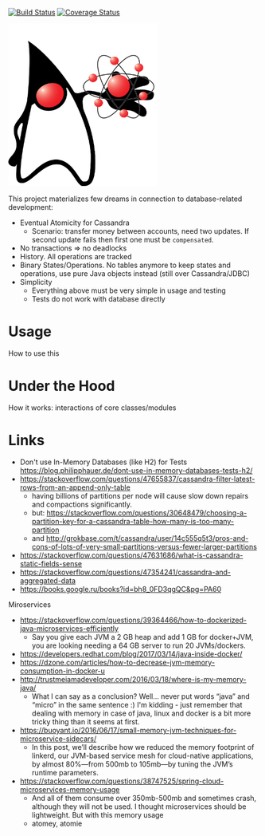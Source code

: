 [![Build Status](https://travis-ci.org/eva4j/eva4j-api.svg?branch=master)](https://travis-ci.org/eva4j/eva4j-api)
[![Coverage Status](https://coveralls.io/repos/eva4j/eva4j-api/badge.png)](https://coveralls.io/r/eva4j/eva4j-api)

<img src="atomik-java.png" width="300">

This project materializes few dreams in connection to database-related development:

- Eventual Atomicity for Cassandra
  - Scenario: transfer money between accounts, need two updates. If second update fails then first one must be `compensated`.
- No transactions => no deadlocks
- History. All operations are tracked
- Binary States/Operations. No tables anymore to keep states and operations, use pure Java objects instead (still over Cassandra/JDBC)
- Simplicity
  - Everything above must be very simple in usage and testing
  - Tests do not work with database directly

# Usage

How to use this

# Under the Hood

How it works: interactions of core classes/modules

# Links

- Don't use In-Memory Databases (like H2) for Tests https://blog.philipphauer.de/dont-use-in-memory-databases-tests-h2/
- https://stackoverflow.com/questions/47655837/cassandra-filter-latest-rows-from-an-append-only-table
  - having billions of partitions per node will cause slow down repairs and compactions significantly.
  - but: https://stackoverflow.com/questions/30648479/choosing-a-partition-key-for-a-cassandra-table-how-many-is-too-many-partition
  - and http://grokbase.com/t/cassandra/user/14c555q5t3/pros-and-cons-of-lots-of-very-small-partitions-versus-fewer-larger-partitions 
- https://stackoverflow.com/questions/47631686/what-is-cassandra-static-fields-sense
- https://stackoverflow.com/questions/47354241/cassandra-and-aggregated-data
- https://books.google.ru/books?id=bh8_0FD3qgQC&pg=PA60

Miroservices

- https://stackoverflow.com/questions/39364466/how-to-dockerized-java-microservices-efficiently
  - Say you give each JVM a 2 GB heap and add 1 GB for docker+JVM, you are looking needing a 64 GB server to run 20 JVMs/dockers.
- https://developers.redhat.com/blog/2017/03/14/java-inside-docker/
- https://dzone.com/articles/how-to-decrease-jvm-memory-consumption-in-docker-u
- http://trustmeiamadeveloper.com/2016/03/18/where-is-my-memory-java/
  - What I can say as a conclusion? Well… never put words “java” and “micro” in the same sentence :) I'm kidding - just remember that dealing with memory in case of java, linux and docker is a bit more tricky thing than it seems at first.
- https://buoyant.io/2016/06/17/small-memory-jvm-techniques-for-microservice-sidecars/
  - In this post, we’ll describe how we reduced the memory footprint of linkerd, our JVM-based service mesh for cloud-native applications, by almost 80%—from 500mb to 105mb—by tuning the JVM’s runtime parameters. 
- https://stackoverflow.com/questions/38747525/spring-cloud-microservices-memory-usage
  -  And all of them consume over 350mb-500mb and sometimes crash, although they will not be used. I thought microservices should be lightweight. But with this memory usage
  - atomey, atomie

